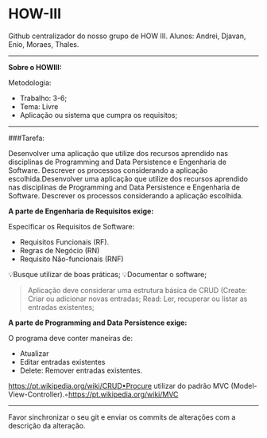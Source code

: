 # HOW-III

Github centralizador do nosso grupo de HOW III.
Alunos: 
Andrei, Djavan, Enio, Moraes, Thales.

-------
**Sobre o HOWIII:**

Metodologia:
- Trabalho: 3-6;
- Tema: Livre
- Aplicação ou sistema que cumpra os requisitos;

---

###Tarefa:

Desenvolver uma aplicação que utilize dos recursos aprendido nas disciplinas de Programming and Data Persistence e Engenharia de Software.  Descrever os processos considerando a aplicação escolhida.Desenvolver uma aplicação que utilize dos recursos aprendido nas disciplinas de Programming and Data Persistence e Engenharia de Software.  Descrever os processos considerando a aplicação escolhida. 

**A parte de Engenharia de Requisitos exige:**

Especificar os Requisitos de Software:
- Requisitos Funcionais (RF).
- Regras de Negócio (RN)
- Requisito Não-funcionais (RNF)
  
💡Busque utilizar de boas práticas;
💡Documentar o software;

> Aplicação deve considerar uma estrutura básica de CRUD (Create: Criar ou adicionar novas entradas; Read: Ler, recuperar ou listar as entradas existentes; 

**A parte de Programming and Data Persistence exige:**

O programa deve conter maneiras de: 
- Atualizar
- Editar entradas existentes
- Delete: Remover entradas existentes.

https://pt.wikipedia.org/wiki/CRUD•Procure utilizar do padrão MVC (Model-View-Controller).◦https://pt.wikipedia.org/wiki/MVC

-------
Favor sinchronizar o seu git e enviar os commits de alterações com a descrição da alteração.
